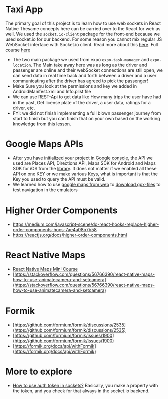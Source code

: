 # Taxi App

The primary goal of this project is to learn how to use web sockets in React Native Thesame concepts here can be carried over to the React for web as well. We used the `socket.io-client` package for the front-end because we used socket.io for our backend. For some reason you cannot mix regular JS WebSocket interface with Socket.io client. Read more about this [here](https://stackoverflow.com/questions/22232023/can-i-use-socket-io-client-to-connect-to-a-standard-websocket).
Full course [here](https://react-native-tutorial.thinkific.com/courses/taxi-app)

- The two main package we used from expo `expo-task-manager` and `expo-location`. The Main take away here was as long as the driver and passenger are online and their webSocket connections are still open, we can send data in real time back and forth between a driver and a user communicating after the driver has agreed to pick the passenger!
- Make Sure you look at the permissions and key we added in AndroidManifest.xml and Info.plist file
- We can use REST-Api to get data like How many trips the user have had in the past, Get license plate of the driver, a user data, ratings for a driver, etc.
- FYI: we did not finish implementing a full blown passenger journey from start to finish but you can finish that on your own based on the working knowledge from this lesson.

# Google Maps APIs

- After you have initialized your project in [Google console](https://console.cloud.google.com/cloud-resource-manager), the API we used are Places API, Directions API, Maps SDK for Android and Maps SDK for iOS from the [library](https://console.cloud.google.com/apis/library). It does not matter if we enabled all these API on one KEY or we make various Keys, what is important is that the Key you used to query the API must be valid.
- We learned how to use [google maps from web](https://www.google.ca/maps/dir/) to [download gpx-files](https://mapstogpx.com/mobiledev.php) to test navigation in the emulators

# Higher Order Components

- https://medium.com/javascript-scene/do-react-hooks-replace-higher-order-components-hocs-7ae4a08b7b58
- https://reactjs.org/docs/higher-order-components.html

# React Native Maps

- [React Native Maps Mini Course](https://www.youtube.com/watch?v=qlELLikT3FU&t=271s)
- [https://stackoverflow.com/questions/56766390/react-native-maps-how-to-use-animatecamera-and-setcamera](https://stackoverflow.com/questions/56766390/react-native-maps-how-to-use-animatecamera-and-setcamera)

# Formik

- [https://github.com/formium/formik/discussions/2535](https://github.com/formium/formik/discussions/2535)
- [https://github.com/formium/formik/issues/1900](https://github.com/formium/formik/issues/1900)
- [https://formik.org/docs/api/withFormik](https://formik.org/docs/api/withFormik)

# More to explore

- [How to use auth token in sockets?](https://stackoverflow.com/questions/36788831/authenticating-socket-io-connections) Basically, you make a property with the token, and you check for that always in the socket.io backend.
